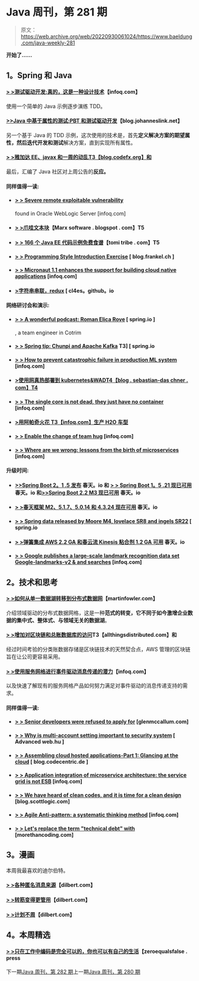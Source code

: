 # Java 周刊，第 281 期

> 原文：<https://web.archive.org/web/20220930061024/https://www.baeldung.com/java-weekly-281>

**开始了……**

## **1。Spring 和 Java**

#### [**> >测试驱动开发:真的，这是一种设计技术**](https://web.archive.org/web/20220525122557/https://www.infoq.com/articles/test-driven-design-java)【infoq.com】

使用一个简单的 Java 示例逐步演练 TDD。

#### [**>>Java 中基于属性的测试:PBT 和测试驱动开发**](https://web.archive.org/web/20220525122557/https://blog.johanneslink.net/2019/05/11/property-based-driven-development/)【blog.johanneslink.net】

另一个基于 Java 的 TDD 示例，这次使用的技术是，首先**定义解决方案的期望属性，然后迭代开发和测试**解决方案，直到实现所有属性。

#### [**> >雅加达 EE、javax 和一周的动乱**T3【blog.codefx.org】和](https://web.archive.org/web/20220525122557/http://blog.codefx.org/community/jakarta-ee-javax-and-a-week-of-turmoil/)

最后，汇编了 Java 社区对上周公告的**反应。**

#### **同样值得一读:**

*   #### [**> > Severe remote exploitable vulnerability**](https://web.archive.org/web/20220525122557/https://www.infoq.com/news/2019/05/critical-remote-vuln-weblogic)

    found in Oracle WebLogic Server [infoq.com]
*   #### **[> >爪哇文本块](https://web.archive.org/web/20220525122557/https://marxsoftware.blogspot.com/2019/05/java-text-blocks.html)**【Marx software . blogspot . com】T5

*   #### [**> > 166 个 Java EE 代码示例免费食谱**](https://web.archive.org/web/20220525122557/https://www.tomitribe.com/blog/free-cookbook-of-166-java-ee-code-examples/)【tomi tribe . com】T5

*   #### [**> > Programming Style Introduction Exercise**](https://web.archive.org/web/20220525122557/https://blog.frankel.ch/exercises-programming-style/1/) [ blog.frankel.ch ]

*   #### **[> > Micronaut 1.1 enhances the support for building cloud native applications](https://web.archive.org/web/20220525122557/https://www.infoq.com/news/2019/05/micronaut-1.1-cloud-native?utm_campaign=infoq_content&utm_source=infoq&utm_medium=feed&utm_term=global)** [infoq.com]

*   #### **[>字符串串联，redux](https://web.archive.org/web/20220525122557/https://cl4es.github.io/2019/05/14/String-Concat-Redux.html)** [ cl4es。github。io

#### **网络研讨会和演示:**

*   #### [**> > A wonderful podcast: Roman Elica Rove**](https://web.archive.org/web/20220525122557/https://spring.io/blog/2019/05/09/a-bootiful-podcast-kotlin-team-engineer-roman-elisarov) [ spring.io ]

    , a team engineer in Cotrim
*   #### **[> > Spring tip: Chunpi and Apache Kafka](https://web.archive.org/web/20220525122557/https://spring.io/blog/2019/05/15/spring-tips-spring-batch-and-apache-kafka) T3] [ spring.io**

*   #### [**> > How to prevent catastrophic failure in production ML system**](https://web.archive.org/web/20220525122557/https://www.infoq.com/presentations/ml-systems-failure-production) [infoq.com]

*   #### [**>使用网真热部署到 kubernetes&WAD**T4【blog . sebastian-das chner . com】T4](https://web.archive.org/web/20220525122557/https://blog.sebastian-daschner.com/entries/reloading-apps-kubernetes-telepresence-wad)

*   #### [**> > The single core is not dead, they just have no container**](https://web.archive.org/web/20220525122557/https://www.infoq.com/presentations/unikernels-includeos?utm_campaign=infoq_content&utm_source=infoq&utm_medium=feed&utm_term=global) [infoq.com]

*   #### [**>用阿帕奇火花** T3【infoq.com】生产 H2O 车型](https://web.archive.org/web/20220525122557/https://www.infoq.com/presentations/h2o-model-spark?utm_campaign=infoq_content&utm_source=infoq&utm_medium=feed&utm_term=global)

*   #### [**> > Enable the change of team hug**](https://web.archive.org/web/20220525122557/https://www.infoq.com/presentations/tools-continuous-learning-change) [infoq.com]

*   #### [**> > Where are we wrong: lessons from the birth of microservices**](https://web.archive.org/web/20220525122557/https://www.infoq.com/presentations/google-lessons-microservices) [infoq.com]

#### **升级时间:**

*   #### [**>>Spring Boot 2。1 .5 发布**](https://web.archive.org/web/20220525122557/https://spring.io/blog/2019/05/15/spring-boot-2-1-5-released) 春天。io 和 [**> > Spring Boot 1。5 .21 现已可用**](https://web.archive.org/web/20220525122557/https://spring.io/blog/2019/05/14/spring-boot-1-5-21-available-now) 春天。io 和[**>>Spring Boot 2.2 M3 现已可用**](https://web.archive.org/web/20220525122557/https://spring.io/blog/2019/05/15/spring-boot-2-2-m3-available-now) 春天。io

*   #### [**> >春天框架 M2、5.1.7、5.0.14 和 4.3.24 现在可用**](https://web.archive.org/web/20220525122557/https://spring.io/blog/2019/05/10/spring-framework-5-2-0-m2-5-1-7-5-0-14-and-4-3-24-available-now) 春天。io

*   #### **[> > Spring data released by Moore M4, lovelace SR8 and ingels SR22](https://web.archive.org/web/20220525122557/https://spring.io/blog/2019/05/14/spring-data-moore-m4-lovelace-sr8-and-ingalls-sr22-released)** [ spring.io

*   #### [**> >弹簧集成 AWS 2.2 GA 和春云流 Kinesis 粘合剂 1.2 GA 可用**](https://web.archive.org/web/20220525122557/https://spring.io/blog/2019/05/13/spring-integration-aws-2-2-ga-and-spring-cloud-stream-kinesis-binder-1-2-ga-available) 春天。io

*   #### [**> > Google publishes a large-scale landmark recognition data set Google-landmarks-v2 & and searches**](https://web.archive.org/web/20220525122557/https://www.infoq.com/news/2019/05/google-landmark-recognition) [infoq.com]

## **2。技术和思考**

#### [**> >如何从单一数据湖转移到分布式数据网**](https://web.archive.org/web/20220525122557/https://martinfowler.com/articles/data-monolith-to-mesh.html)【martinfowler.com】

介绍领域驱动的分布式数据网格，这是一种**范式的转变，它不同于如今激增企业数据的集中式、整体式、与领域无关的数据湖**。

#### **[> >增加对区块链和总账数据库的访问](https://web.archive.org/web/20220525122557/https://www.allthingsdistributed.com/2019/05/blockchain.html)T3【allthingsdistributed.com】和**

经过时间考验的分类账数据存储是区块链技术的天然契合点，AWS 管理的区块链旨在让公司更容易采用。

#### [**> >使用服务网格进行事件驱动消息传递的潜力**](https://web.archive.org/web/20220525122557/https://www.infoq.com/articles/service-mesh-event-driven-messaging?utm_campaign=infoq_content&utm_source=infoq&utm_medium=feed&utm_term=global)【infoq.com】

以及快速了解现有的服务网格产品如何努力满足对事件驱动的消息传递支持的需求。

#### **同样值得一读:**

*   #### **[> > Senior developers were refused to apply for](https://web.archive.org/web/20220525122557/https://glenmccallum.com/2019/05/14/senior-developers-rejected-jobs/)** [glenmccallum.com]

*   #### **[> > Why is multi-account setting important to security system](https://web.archive.org/web/20220525122557/https://advancedweb.hu/2019/05/14/multi_acc/)** [ Advanced web.hu ]

*   #### [**> > Assembling cloud hosted applications-Part 1: Glancing at the cloud**](https://web.archive.org/web/20220525122557/https://blog.codecentric.de/en/2019/05/aws-cloud-hosted-application-part-1/) [ blog.codecentric.de ]

*   #### [**> > Application integration of microservice architecture: the service grid is not ESB**](https://web.archive.org/web/20220525122557/https://www.infoq.com/articles/application-integration-service-mesh?utm_campaign=infoq_content&utm_source=infoq&utm_medium=feed&utm_term=global) [infoq.com]

*   #### [**> > We have heard of clean codes, and it is time for a clean design**](https://web.archive.org/web/20220525122557/https://blog.scottlogic.com/2019/05/08/Clean-Design.html) [blog.scottlogic.com]

*   #### [**> > Agile Anti-pattern: a systematic thinking method**](https://web.archive.org/web/20220525122557/https://www.infoq.com/articles/agile-anti-patterns-systems-thinking?utm_campaign=infoq_content&utm_source=infoq&utm_medium=feed&utm_term=global) [infoq.com]

*   #### **[> > Let's replace the term "technical debt" with](https://web.archive.org/web/20220525122557/https://morethancoding.com/2019/05/08/lets-replace-the-term-technical-debt/)** [morethancoding.com]

## **3。漫画**

本周我最喜欢的迪尔伯特。

#### [**> >各种匿名消息来源**](https://web.archive.org/web/20220525122557/https://dilbert.com/strip/2019-05-14)【dilbert.com】

#### [**> >转筋变得更管用**](https://web.archive.org/web/20220525122557/https://dilbert.com/strip/2019-05-11)【dilbert.com】

#### [**> >计划不周**](https://web.archive.org/web/20220525122557/https://dilbert.com/strip/2019-05-10)【dilbert.com】

## **4。本周精选**

#### **[> >只在工作中编码是完全可以的，你也可以有自己的生活](https://web.archive.org/web/20220525122557/https://zeroequalsfalse.press/posts/it-is-ok-to-only-code-at-work/)**【zeroequalsfalse . press

下一期[Java 周刊，第 282 期](/web/20220525122557/https://www.baeldung.com/java-weekly-282)上一期[Java 周刊，第 280 期](/web/20220525122557/https://www.baeldung.com/java-weekly-280)